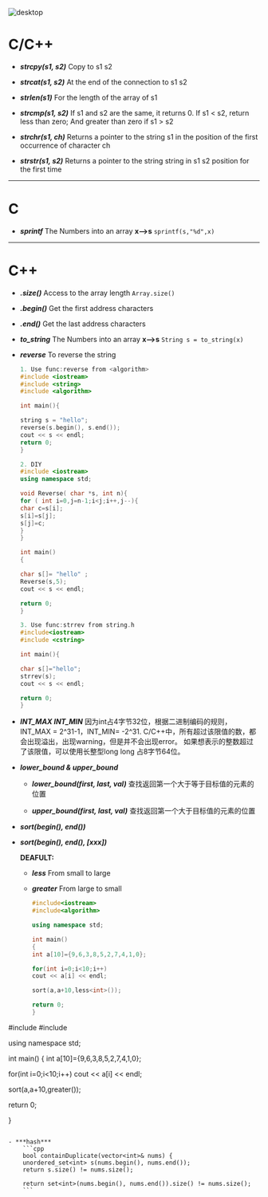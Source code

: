 ![desktop](https://raw.github.com/Xingmk/Photos/Desktop.png) 

# C/C++
- ***strcpy(s1, s2)***
    Copy to s1 s2

- ***strcat(s1, s2)***
    At the end of the connection to s1 s2

- ***strlen(s1)***
    For the length of the array of s1

- ***strcmp(s1, s2)***
    If s1 and s2 are the same, it returns 0. If s1 < s2, return less than zero; And greater than zero if s1 > s2

- ***strchr(s1, ch)***
    Returns a pointer to the string s1 in the position of the first occurrence of character ch

- ***strstr(s1, s2)***
    Returns a pointer to the string string in s1 s2 position for the first time


---
# C
- ***sprintf***
    The Numbers into an array **x-->s**
    `sprintf(s,"%d",x)`


---
# C++
- ***.size()***
    Access to the array length
    `Array.size()`

- ***.begin()***
    Get the first address characters

- ***.end()***
    Get the last address characters

- ***to_string***
    The Numbers into an array **x-->s**
    `String s = to_string(x)`

- ***reverse***
    To reverse the string
    ```cpp
    1. Use func:reverse from <algorithm>
    #include <iostream>
    #include <string>
    #include <algorithm>

    int main(){

    string s = "hello";
    reverse(s.begin(), s.end());
    cout << s << endl;
    return 0;
    }

    2. DIY
    #include <iostream>
    using namespace std;

    void Reverse( char *s, int n){
    for ( int i=0,j=n-1;i<j;i++,j--){
    char c=s[i];
    s[i]=s[j];
    s[j]=c;
    }
    }

    int main()
    {

    char s[]= "hello" ;
    Reverse(s,5);
    cout << s << endl;

    return 0;
    }

    3. Use func:strrev from string.h
    #include<iostream>
    #include <cstring>

    int main(){

    char s[]="hello";
    strrev(s);
    cout << s << endl;

    return 0;
    }

    ```

- ***INT_MAX INT_MIN***
    因为int占4字节32位，根据二进制编码的规则，INT_MAX = 2^31-1，INT_MIN= -2^31.
    C/C++中，所有超过该限值的数，都会出现溢出，出现warning，但是并不会出现error。
    如果想表示的整数超过了该限值，可以使用长整型long long 占8字节64位。


- ***lower_bound & upper_bound***
   - ***lower_bound(first, last, val)***
       查找返回第一个大于等于目标值的元素的位置

   - ***upper_bound(first, last, val)***
       查找返回第一个大于目标值的元素的位置

- ***sort(begin(), end())***
- ***sort(begin(), end(), [xxx<TypeData>])***

    **DEAFULT:**
    - ***less<TypeData>***
        From small to large

    - ***greater<TypeData>***
        From large to small
        ```cpp
        #include<iostream>
        #include<algorithm>

        using namespace std;

        int main()
        {
        int a[10]={9,6,3,8,5,2,7,4,1,0};

        for(int i=0;i<10;i++)
        cout << a[i] << endl;

        sort(a,a+10,less<int>());

        return 0;
        }


#include<iostream>
#include<algorithm>

using namespace std;

int main()
{
int a[10]={9,6,3,8,5,2,7,4,1,0};

for(int i=0;i<10;i++)
cout << a[i] << endl;

sort(a,a+10,greater<int>());

return 0;

}
```

- ***hash***
    ```cpp
    bool containDuplicate(vector<int>& nums) {
    unordered_set<int> s(nums.begin(), nums.end());
    return s.size() != nums.size();

    return set<int>(nums.begin(), nums.end()).size() != nums.size();
    ```











